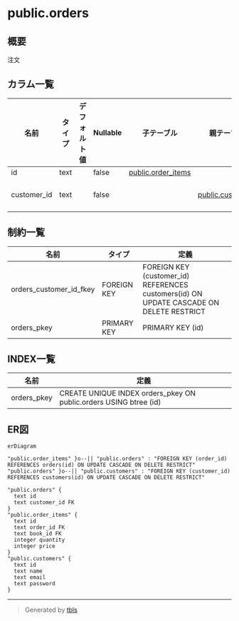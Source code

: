 # public.orders

## 概要

注文

## カラム一覧

| 名前 | タイプ | デフォルト値 | Nullable | 子テーブル | 親テーブル | コメント |
| ---- | ------ | ------------ | -------- | ---------- | ---------- | -------- |
| id | text |  | false | [public.order_items](public.order_items.md) |  |  |
| customer_id | text |  | false |  | [public.customers](public.customers.md) | 顧客ID |

## 制約一覧

| 名前 | タイプ | 定義 |
| ---- | ---- | ---------- |
| orders_customer_id_fkey | FOREIGN KEY | FOREIGN KEY (customer_id) REFERENCES customers(id) ON UPDATE CASCADE ON DELETE RESTRICT |
| orders_pkey | PRIMARY KEY | PRIMARY KEY (id) |

## INDEX一覧

| 名前 | 定義 |
| ---- | ---------- |
| orders_pkey | CREATE UNIQUE INDEX orders_pkey ON public.orders USING btree (id) |

## ER図

```mermaid
erDiagram

"public.order_items" }o--|| "public.orders" : "FOREIGN KEY (order_id) REFERENCES orders(id) ON UPDATE CASCADE ON DELETE RESTRICT"
"public.orders" }o--|| "public.customers" : "FOREIGN KEY (customer_id) REFERENCES customers(id) ON UPDATE CASCADE ON DELETE RESTRICT"

"public.orders" {
  text id
  text customer_id FK
}
"public.order_items" {
  text id
  text order_id FK
  text book_id FK
  integer quantity
  integer price
}
"public.customers" {
  text id
  text name
  text email
  text password
}
```

---

> Generated by [tbls](https://github.com/k1LoW/tbls)
